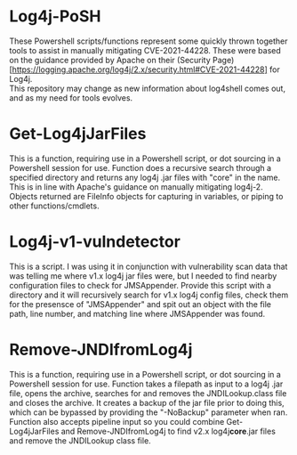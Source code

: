 # Log4j-PoSH
These Powershell scripts/functions represent some quickly thrown together tools to assist in manually mitigating CVE-2021-44228.  These were based on the guidance provided by Apache on their (Security Page)[https://logging.apache.org/log4j/2.x/security.html#CVE-2021-44228] for Log4j.  
This repository may change as new information about log4shell comes out, and as my need for tools evolves.  
  
# Get-Log4jJarFiles  
This is a function, requiring use in a Powershell script, or dot sourcing in a Powershell session for use.  Function does a recursive search through a specified directory and returns any log4j .jar files with "core" in the name.  This is in line with Apache's guidance on manually mitigating log4j-2. Objects returned are FileInfo objects for capturing in variables, or piping to other functions/cmdlets.  
  
# Log4j-v1-vulndetector  
This is a script.  I was using it in conjunction with vulnerability scan data that was telling me where v1.x log4j jar files were, but I needed to find nearby configuration files to check for JMSAppender. Provide this script with a directory and it will recursively search for v1.x log4j config files, check them for the presensce of "JMSAppender" and spit out an object with the file path, line number, and matching line where JMSAppender was found.  
  
# Remove-JNDIfromLog4j  
This is a function, requiring use in a Powershell script, or dot sourcing in a Powershell session for use.  Function takes a filepath as input to a log4j .jar file, opens the archive, searches for and removes the JNDILookup.class file and closes the archive.  It creates a backup of the jar file prior to doing this, which can be bypassed by providing the "-NoBackup" parameter when ran.  Function also accepts pipeline input so you could combine Get-Log4jJarFiles and Remove-JNDIfromLog4j to find v2.x log4j**core**.jar files and remove the JNDILookup class file.
